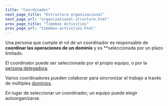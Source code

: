 ```yaml
---
title: "Coordinador"
next_page_title: "Estructura organizacional"
next_page_url: "organizational-structure.html"
prev_page_title: "Timebox Activities"
prev_page_url: "timebox-activities.html"
---
```



<div class="card summary"><div class="card-body">Una persona que cumple el rol de un coordinador es responsable de <strong>coordinar las operaciones de un dominio</strong> y es **seleccionada por un plazo limitado.
</div></div>

El coordinator puede ser seleccionado por el propio equipo, o por la <a href="glossary.html#entry-delegator" class="glossary-tooltip" data-toggle="tooltip" title="Persona delegadora: Un individuo o grupo que delega la responsabilidad de un dominio a otro(s).">persona delegadora</a>.

Varios coordinadores pueden colaborar para sincronizar el trabajo a través de múltiples <a href="glossary.html#entry-domain" class="glossary-tooltip" data-toggle="tooltip" title="Dominio: Un área específica de influencia, actividad y toma de decisiones dentro de una organización.">dominios</a>.

En lugar de seleccionar un coordinador, un equipo puede elegir autoorganizarse.